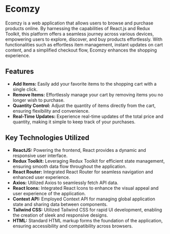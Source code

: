 # Ecomzy

Ecomzy is a web application that allows users to browse and purchase products online. By harnessing the capabilities of React.js and Redux Toolkit, this platform offers a seamless journey across various devices, empowering users to explore, discover, and buy products effortlessly. With functionalities such as effortless item management, instant updates on cart content, and a simplified checkout flow, Ecomzy enhances the shopping experience.

## Features

- **Add Items:** Easily add your favorite items to the shopping cart with a single click.
- **Remove Items:** Effortlessly manage your cart by removing items you no longer wish to purchase.
- **Quantity Control:** Adjust the quantity of items directly from the cart, ensuring flexibility and convenience.
- **Real-Time Updates:** Experience real-time updates of the total price and quantity, making it simple to keep track of your purchases.

## Key Technologies Utilized

- **ReactJS:** Powering the frontend, React provides a dynamic and responsive user interface.
- **Redux Toolkit:** Leveraging Redux Toolkit for efficient state management, ensuring smooth data flow throughout the application.
- **React Router:** Integrated React Router for seamless navigation and enhanced user experience.
- **Axios:** Utilized Axios to seamlessly fetch API data.
- **React Icons:** Integrated React Icons to enhance the visual appeal and user experience of the application.
- **Context API:** Employed Context API for managing global application state and sharing data between components.
- **Tailwind CSS:** Utilized Tailwind CSS for rapid UI development, enabling the creation of sleek and responsive designs.
- **HTML:** Standard HTML markup forms the foundation of the application, ensuring accessibility and compatibility across browsers.


